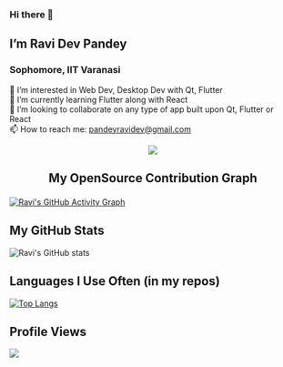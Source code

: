 ### Hi there 👋

## I’m Ravi Dev Pandey
### Sophomore, IIT Varanasi
👀 I’m interested in Web Dev, Desktop Dev with Qt, Flutter<br>
🌱 I’m currently learning Flutter along with React<br>
💞️ I’m looking to collaborate on any type of app built upon Qt, Flutter or React<br>
📫 How to reach me: <a href="mailto:pandeyravidev@gmail.com">pandeyravidev@gmail.com</a><br>

<p align="center"><img align="center" src="https://github-readme-streak-stats.herokuapp.com/?user=literalEval&theme=github-dark"></p>

## <p align="center">My OpenSource Contribution Graph</p>
[![Ravi's GitHub Activity Graph](https://activity-graph.herokuapp.com/graph?username=literalEval&custom_title=Ravi's%20Contribution%20Graph&hide_border=true&theme=react-dark)](https://github.com/literalEval)

## My GitHub Stats
![Ravi's GitHub stats](https://github-readme-stats.vercel.app/api?username=literalEval&show_icons=true&theme=github_dark&hide_border=true)

## Languages I Use Often (in my repos)
[![Top Langs](https://github-readme-stats.vercel.app/api/top-langs/?username=literalEval&theme=github_dark&show_icons=true&layout=compact&hide_border=true)](https://github.com/literalEval)

## Profile Views
![](https://komarev.com/ghpvc/?username=literalEval&style=flat-square)

<!---
Literal-Eval/Literal-Eval is a ✨ special ✨ repository because its `README.md` (this file) appears on your GitHub profile.
You can click the Preview link to take a look at your changes.
--->

